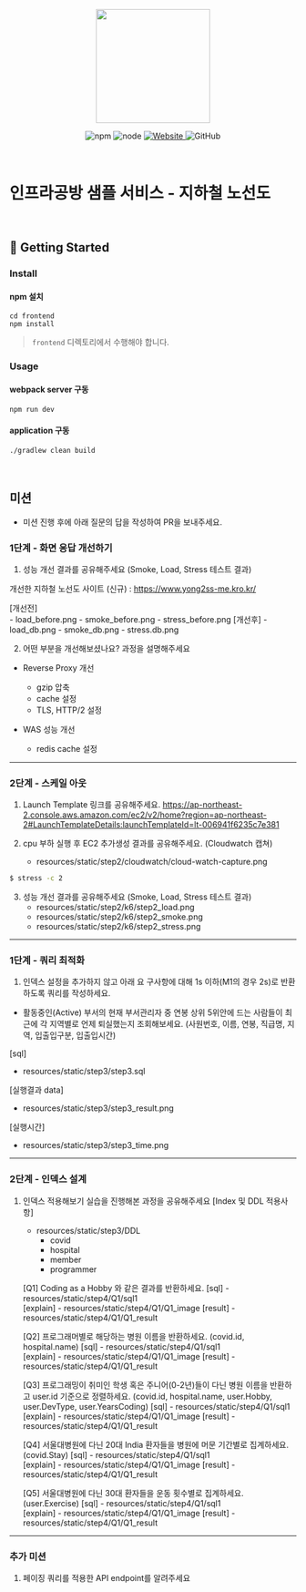<p align="center">
    <img width="200px;" src="https://raw.githubusercontent.com/woowacourse/atdd-subway-admin-frontend/master/images/main_logo.png"/>
</p>
<p align="center">
  <img alt="npm" src="https://img.shields.io/badge/npm-%3E%3D%205.5.0-blue">
  <img alt="node" src="https://img.shields.io/badge/node-%3E%3D%209.3.0-blue">
  <a href="https://edu.nextstep.camp/c/R89PYi5H" alt="nextstep atdd">
    <img alt="Website" src="https://img.shields.io/website?url=https%3A%2F%2Fedu.nextstep.camp%2Fc%2FR89PYi5H">
  </a>
  <img alt="GitHub" src="https://img.shields.io/github/license/next-step/atdd-subway-service">
</p>

<br>

# 인프라공방 샘플 서비스 - 지하철 노선도

<br>

## 🚀 Getting Started

### Install
#### npm 설치
```
cd frontend
npm install
```
> `frontend` 디렉토리에서 수행해야 합니다.

### Usage
#### webpack server 구동
```
npm run dev
```
#### application 구동
```
./gradlew clean build
```
<br>

## 미션

* 미션 진행 후에 아래 질문의 답을 작성하여 PR을 보내주세요.


### 1단계 - 화면 응답 개선하기
1. 성능 개선 결과를 공유해주세요 (Smoke, Load, Stress 테스트 결과)

개선한 지하철 노선도 사이트 (신규) : https://www.yong2ss-me.kro.kr/

[개선전]  
    - load_before.png
    - smoke_before.png
    - stress_before.png
[개선후]
    - load_db.png
    - smoke_db.png
    - stress.db.png

2. 어떤 부분을 개선해보셨나요? 과정을 설명해주세요

-  Reverse Proxy 개선
    * gzip 압축
    * cache 설정
    * TLS, HTTP/2 설정

- WAS 성능 개선
    * redis cache 설정

---

### 2단계 - 스케일 아웃

1. Launch Template 링크를 공유해주세요.
https://ap-northeast-2.console.aws.amazon.com/ec2/v2/home?region=ap-northeast-2#LaunchTemplateDetails:launchTemplateId=lt-006941f6235c7e381

2. cpu 부하 실행 후 EC2 추가생성 결과를 공유해주세요. (Cloudwatch 캡쳐)
    - resources/static/step2/cloudwatch/cloud-watch-capture.png
```sh
$ stress -c 2
```
3. 성능 개선 결과를 공유해주세요 (Smoke, Load, Stress 테스트 결과)
    - resources/static/step2/k6/step2_load.png
    - resources/static/step2/k6/step2_smoke.png
    - resources/static/step2/k6/step2_stress.png

---

### 1단계 - 쿼리 최적화

1. 인덱스 설정을 추가하지 않고 아래 요 구사항에 대해 1s 이하(M1의 경우 2s)로 반환하도록 쿼리를 작성하세요.

- 활동중인(Active) 부서의 현재 부서관리자 중 연봉 상위 5위안에 드는 사람들이 최근에 각 지역별로 언제 퇴실했는지 조회해보세요. (사원번호, 이름, 연봉, 직급명, 지역, 입출입구분, 입출입시간)

[sql]
- resources/static/step3/step3.sql

[실행결과 data]
- resources/static/step3/step3_result.png

[실행시간]
- resources/static/step3/step3_time.png

---

### 2단계 - 인덱스 설계

1. 인덱스 적용해보기 실습을 진행해본 과정을 공유해주세요
    [Index 및 DDL 적용사항]
    - resources/static/step3/DDL
        - covid
        - hospital
        - member
        - programmer
        
    [Q1] Coding as a Hobby 와 같은 결과를 반환하세요.
        [sql]
            - resources/static/step4/Q1/sql1    
        [explain]
             - resources/static/step4/Q1/Q1_image
        [result]
             - resources/static/step4/Q1/Q1_result
     
    [Q2] 프로그래머별로 해당하는 병원 이름을 반환하세요. (covid.id, hospital.name)
        [sql]
            - resources/static/step4/Q1/sql1    
        [explain]
             - resources/static/step4/Q1/Q1_image
        [result]
             - resources/static/step4/Q1/Q1_result
    
    [Q3] 프로그래밍이 취미인 학생 혹은 주니어(0-2년)들이 다닌 병원 이름을 반환하고 user.id 기준으로 정렬하세요. (covid.id, hospital.name, user.Hobby, user.DevType, user.YearsCoding)
        [sql]
            - resources/static/step4/Q1/sql1    
        [explain]
             - resources/static/step4/Q1/Q1_image
        [result]
             - resources/static/step4/Q1/Q1_result
                 
    [Q4] 서울대병원에 다닌 20대 India 환자들을 병원에 머문 기간별로 집계하세요. (covid.Stay)
        [sql]
            - resources/static/step4/Q1/sql1    
        [explain]
             - resources/static/step4/Q1/Q1_image
        [result]
             - resources/static/step4/Q1/Q1_result
             
    [Q5] 서울대병원에 다닌 30대 환자들을 운동 횟수별로 집계하세요. (user.Exercise)
        [sql]
            - resources/static/step4/Q1/sql1    
        [explain]
             - resources/static/step4/Q1/Q1_image
        [result]
             - resources/static/step4/Q1/Q1_result
             
---

### 추가 미션

1. 페이징 쿼리를 적용한 API endpoint를 알려주세요
